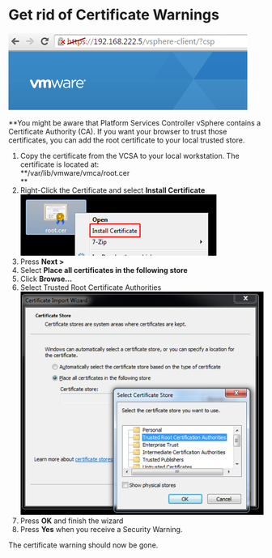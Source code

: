 
# Get rid of Certificate Warnings

![VCSA-certificate-warning](./img/VCSA-certificate-warning.png)  

**You might be aware that Platform Services Controller vSphere contains a Certificate Authority (CA). If you want your browser to trust those certificates, you can add the root certificate to your local trusted store.


1.  Copy the certificate from the VCSA to your local workstation. The certificate is located at:  
    **/var/lib/vmware/vmca/root.cer  
    **
2.  Right-Click the Certificate and select **Install Certificate**![VCSA-install-root-certificate](./img/VCSA-install-root-certificate.png)
3.  Press **Next >**
4.  Select **Place all certificates in the following store**
5.  Click **Browse...**
6.  Select Trusted Root Certificate Authorities  
    ![VCSA-install-root-certificate-store](./img/VCSA-install-root-certificate-store.png)
7.  Press **OK** and finish the wizard
8.  Press **Yes** when you receive a Security Warning.

The certificate warning should now be gone.

